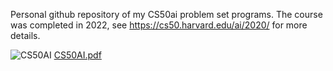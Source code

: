 Personal github repository of my CS50ai problem set programs. The course was completed in 2022, see https://cs50.harvard.edu/ai/2020/ for more details.

![CS50AI](https://user-images.githubusercontent.com/38496182/192368217-4fa7d069-946e-4a64-98ea-0c4b35654246.png)
[CS50AI.pdf](https://github.com/perugi/cs50ai/files/9649286/CS50AI.pdf)
